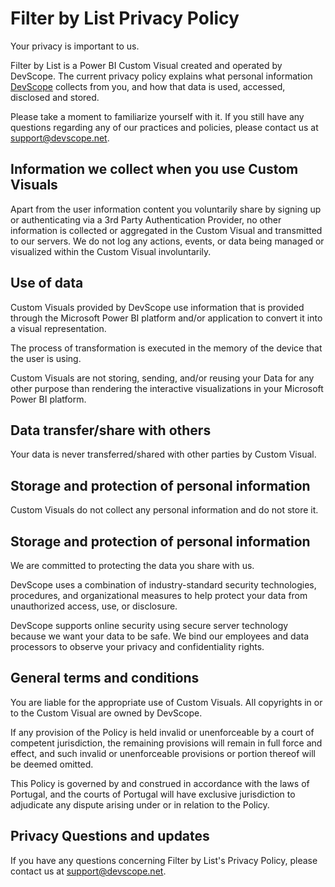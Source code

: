 # Filter by List Privacy Policy

Your privacy is important to us.

Filter by List is a Power BI Custom Visual created and operated by DevScope. The current privacy policy explains what personal information [DevScope](https://www.devscope.net/) collects from you, and how that data is used, accessed, disclosed and stored.

Please take a moment to familiarize yourself with it. If you still have any questions regarding any of our practices and policies, please contact us at support@devscope.net.

## Information we collect when you use Custom Visuals

Apart from the user information content you voluntarily share by signing up or authenticating via a 3rd Party Authentication Provider, no other information is collected or aggregated in the Custom Visual and transmitted to our servers. We do not log any actions, events, or data being managed or visualized within the Custom Visual involuntarily.

## Use of data

Custom Visuals provided by DevScope use information that is provided through the Microsoft Power BI platform and/or application to convert it into a visual representation. 

The process of transformation is executed in the memory of the device that the user is using. 

Custom Visuals are not storing, sending, and/or reusing your Data for any other purpose than rendering the interactive visualizations in your Microsoft Power BI platform.

## Data transfer/share with others

Your data is never transferred/shared with other parties by Custom Visual.

## Storage and protection of personal information

Custom Visuals do not collect any personal information and do not store it.

## Storage and protection of personal information

We are committed to protecting the data you share with us. 

DevScope uses a combination of industry-standard security technologies, procedures, and organizational measures to help protect your data from unauthorized access, use, or disclosure. 

DevScope supports online security using secure server technology because we want your data to be safe. We bind our employees and data processors to observe your privacy and confidentiality rights.

## General terms and conditions

You are liable for the appropriate use of Custom Visuals. All copyrights in or to the Custom Visual are owned by DevScope. 

If any provision of the Policy is held invalid or unenforceable by a court of competent jurisdiction, the remaining provisions will remain in full force and effect, and such invalid or unenforceable provisions or portion thereof will be deemed omitted. 

This Policy is governed by and construed in accordance with the laws of Portugal, and the courts of Portugal will have exclusive jurisdiction to adjudicate any dispute arising under or in relation to the Policy.

## Privacy Questions and updates

If you have any questions concerning Filter by List&#39;s Privacy Policy, please contact us at support@devscope.net.
